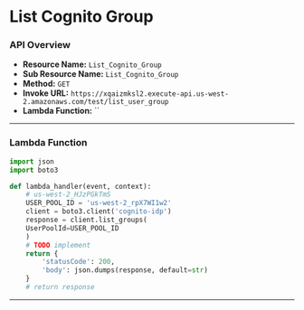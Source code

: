 # List Cognito Group

### API Overview
- **Resource Name:** `List_Cognito_Group`
- **Sub Resource Name:** `List_Cognito_Group`
- **Method:** `GET`
- **Invoke URL:** `https://xqaizmksl2.execute-api.us-west-2.amazonaws.com/test/list_user_group`
- **Lambda Function:** ``

---


### Lambda Function
```python
import json
import boto3

def lambda_handler(event, context):
    # us-west-2_HJzPGkTmS
    USER_POOL_ID = 'us-west-2_rpX7WI1w2'
    client = boto3.client('cognito-idp')
    response = client.list_groups(
    UserPoolId=USER_POOL_ID
    )
    # TODO implement
    return {
        'statusCode': 200,
        'body': json.dumps(response, default=str)
    }
    # return response

```

---
